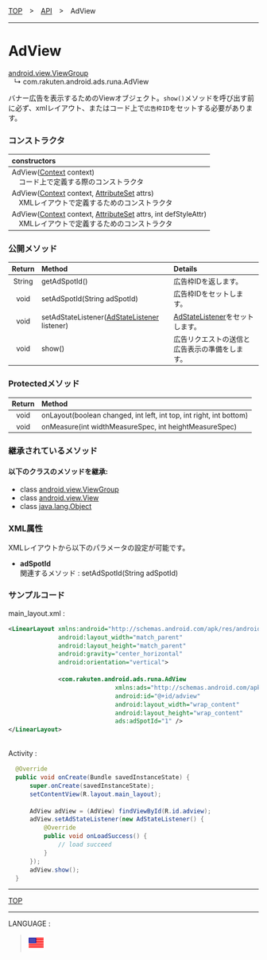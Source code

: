 [TOP](../#top)　>　[API](./README.md)　>　AdView

---

# AdView
[android.view.ViewGroup](https://developer.android.com/reference/android/view/ViewGroup)<br>
&nbsp;&nbsp;&nbsp;↳&nbsp;com.rakuten.android.ads.runa.AdView

バナー広告を表示するためのViewオブジェクト。`show()`メソッドを呼び出す前に必ず、xmlレイアウト、またはコード上で`広告枠ID`をセットする必要があります。

### コンストラクタ

|constructors|
|:---|
|AdView([Context](https://developer.android.com/reference/android/content/Context.html) context)<br>　コード上で定義する際のコンストラクタ|
|AdView([Context](https://developer.android.com/reference/android/content/Context.html) context, [AttributeSet](https://developer.android.com/reference/android/util/AttributeSet.html) attrs)<br>　XMLレイアウトで定義するためのコンストラクタ|
|AdView([Context](https://developer.android.com/reference/android/content/Context.html) context, [AttributeSet](https://developer.android.com/reference/android/util/AttributeSet.html) attrs, int defStyleAttr)<br>　XMLレイアウトで定義するためのコンストラクタ|

### 公開メソッド

|Return|Method|Details|
|:---:|:---|:---|
|String|getAdSpotId()|広告枠IDを返します。|
|void|setAdSpotId(String adSpotId)|広告枠IDをセットします。|
|void|setAdStateListener([AdStateListener](./AdStateListener.md) listener)|[AdStateListener](./AdStateListener.md)をセットします。|
|void|show()|広告リクエストの送信と広告表示の準備をします。|

### Protectedメソッド

|Return|Method|
|:---:|:---|
|void|onLayout(boolean changed, int left, int top, int right, int bottom)|
|void|onMeasure(int widthMeasureSpec, int heightMeasureSpec)|

### 継承されているメソッド

#### 以下のクラスのメソッドを継承:
* class [android.view.ViewGroup](https://developer.android.com/reference/android/view/ViewGroup)
* class [android.view.View](https://developer.android.com/reference/android/view/View)
* class [java.lang.Object](https://developer.android.com/reference/java/lang/Object.html)

### XML属性
XMLレイアウトから以下のパラメータの設定が可能です。
* **adSpotId**<br>
関連するメソッド : setAdSpotId(String adSpotId)

### サンプルコード

main_layout.xml :
```xml
<LinearLayout xmlns:android="http://schemas.android.com/apk/res/android"
              android:layout_width="match_parent"
              android:layout_height="match_parent"
              android:gravity="center_horizontal"
              android:orientation="vertical">

              <com.rakuten.android.ads.runa.AdView
                              xmlns:ads="http://schemas.android.com/apk/res-auto"
                              android:id="@+id/adview"
                              android:layout_width="wrap_content"
                              android:layout_height="wrap_content"
                              ads:adSpotId="1" />
</LinearLayout>
```

<br>
Activity :

```java
  @Override
  public void onCreate(Bundle savedInstanceState) {
      super.onCreate(savedInstanceState);
      setContentView(R.layout.main_layout);

      AdView adView = (AdView) findViewById(R.id.adview);
      adView.setAdStateListener(new AdStateListener() {
          @Override
          public void onLoadSuccess() {
              // load succeed
          }
      });
      adView.show();
  }
```

---
[TOP](../#top)

---
LANGUAGE :
> [![en](/doc/lang/en.png)](/doc/api/AdView.md)
